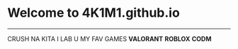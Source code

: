 # Welcome to 4K1M1.github.io
--- 
CRUSH NA KITA I LAB U
MY FAV GAMES **VALORANT** **ROBLOX** **CODM**

